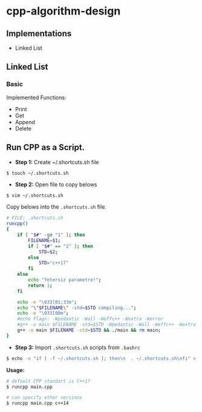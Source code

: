 # cpp-algorithm-design

## Implementations

- Linked List

## Linked List

### Basic

Implemented Functions:

- Print
- Get
- Append
- Delete

## Run CPP as a Script.

- **Step 1:** Create ~/.shortcuts.sh file
```sh 
$ touch ~/.shortcuts.sh
```

- **Step 2:** Open file to copy belows

```
$ vim ~/.shortcuts.sh
```

Copy belows into the `.shortcuts.sh` file.

```sh
# FILE: .shortcuts.sh
runcpp()
{
    if [ "$#" -ge "1" ]; then
        FILENAME=$1;
        if [ "$#" == "2" ]; then
            STD=$2;
        else
            STD="c++17"
        fi
    else
        echo "Yetersiz parametre!";
        return 1;
    fi

    echo -e "\033[01;33m";
    echo "\"$FILENAME\" -std=$STD compiling...";
    echo -e "\033[00m";
    #echo Flags: -Wpedantic -Wall -Weffc++ -Wextra -Werror
    #g++ -o main $FILENAME -std=$STD -Wpedantic -Wall -Weffc++ -Wextra && ./main && rm main;
    g++ -o main $FILENAME -std=$STD && ./main && rm main;
}
```

- **Step 3:** Import `.shortcuts.sh` scripts from `.bashrc`

```sh
$ echo -e "if [ -f ~/.shortcuts.sh ]; then\n  . ~/.shortcuts.sh\nfi" > ~/.bashrc
```

**Usage:**
```sh
# default CPP standart is C++17
$ runcpp main.cpp

# can specify other versions
$ runcpp main.cpp c++14
```
